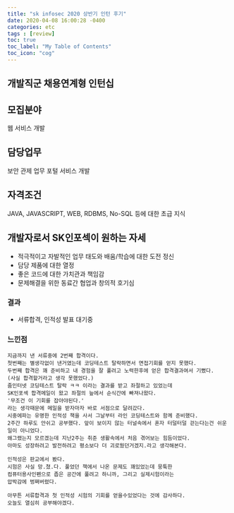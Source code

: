 ```yaml
---
title: "sk infosec 2020 상반기 인턴 후기"
date: 2020-04-08 16:00:28 -0400
categories: etc
tags : [review]
toc: true
toc_label: "My Table of Contents"
toc_icon: "cog"
---
```


## 개발직군 채용연계형 인턴십

## 모집분야
웹 서비스 개발
## 담당업무
보안 관제 업무 포털 서비스 개발
## 자격조건
JAVA, JAVASCRIPT, WEB, RDBMS, No-SQL 등에 대한 초급 지식

## 개발자로서 SK인포섹이 원하는 자세
- 적극적이고 자발적인 업무 태도와 배움/학습에 대한 도전 정신
- 담당 제품에 대한 열정
- 좋은 코드에 대한 가치관과 책임감
- 문제해결을 위한 동료간 협업과 창의적 호기심

### 결과
- 서류합격, 인적성 발표 대기중

### 느낀점
```
지금까지 낸 서류중에 2번째 합격이다.
첫번째는 별생각없이 낸거였는데 코딩테스트 탈락하면서 면접기회를 얻지 못했다.
두번째 합격은 꽤 준비하고 내 경험을 잘 풀려고 노력한후에 얻은 합격결과여서 기뻤다.
(사실 합격할거라고 생각 못했었다.)
줌인터넷 코딩테스트 탈락 ㅋㅋ 이라는 결과를 받고 좌절하고 있었는데
SK인포섹 합격메일이 왔고 좌절의 늪에서 순식간에 빠져나왔다.
'무조건 이 기회를 잡아야된다.'
라는 생각때문에 메일을 받자마자 바로 서점으로 달려갔다.
시중에파는 유명한 인적성 책을 사서 그날부터 라인 코딩테스트와 함께 준비했다.
2주간 하루도 안쉬고 공부했다. 앞이 보이지 않는 터널속에서 혼자 터덜터덜 걷는다는건 쉬운 일이 아니었다.
왜그랬는지 모르겠는데 지난2주는 취준 생활속에서 처음 겪어보는 힘듬이었다.
아마도 성장하려고 발전하려고 평소보다 더 괴로웠던거겠지.라고 생각해본다.

인적성은 판교에서 봤다.
시험은 사실 망.쳤.다. 풀었던 책에서 나온 문제도 꽤있었는데 뭉툭한
컴퓨터용사인펜으로 좁은 공간에 풀려고 하니까, 그리고 실제시험이라는
압박감에 벙쪄버렸다.

아무튼 서류합격과 첫 인적성 시험의 기회를 얻을수있었다는 것에 감사하다.
오늘도 열심히 공부해야겠다.
```

